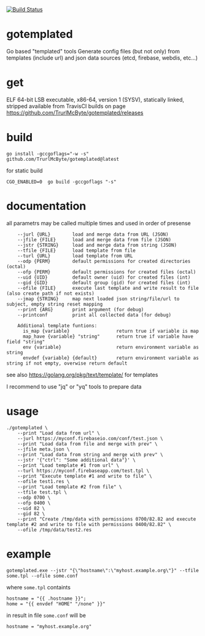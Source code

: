 [![Build Status](https://travis-ci.org/TrurlMcByte/gotemplated.svg?branch=master)](https://travis-ci.org/TrurlMcByte/gotemplated)

# gotemplated
Go based "templated" tools
Generate config files (but not only) from templates (include url) and json data sources (etcd, firebase, webdis, etc...)

# get
ELF 64-bit LSB executable, x86-64, version 1 (SYSV), statically linked, stripped available from TravisCI builds on page https://github.com/TrurlMcByte/gotemplated/releases

# build
```
go install -gccgoflags="-w -s" github.com/TrurlMcByte/gotemplated@latest
```
for static build
```
CGO_ENABLED=0  go build -gccgoflags "-s"
```

# documentation
all parametrs may be called multiple times and used in order of presense
```
    --jurl {URL}        load and merge data from URL (JSON)
    --jfile {FILE}      load and merge data from file (JSON)
    --jstr {STRING}     load and merge data from string (JSON)
    --tfile {FILE}      load template from file
    --turl {URL}        load template from URL
    --odp {PERM}        default permissions for created directories (octal)
    --ofp {PERM}        default permissions for created files (octal)
    --uid {UID}         default owner (uid) for created files (int)
    --gid {GID}         default group (gid) for created files (int)
    --ofile {FILE}      execute last template and write result to file (also create path if not exists)
    --jmap {STRING}     map next loaded json string/file/url to subject, empty string reset mapping
    --print {ARG}       print argument (for debug)
    --printconf         print all collected data (for debug)

    Additional template funtions:
      is_map {variable}                 return true if variable is map
      map_have {variable} "string"      return true if variable have field "string"
      env {variable}                    return environment variable as string
      envdef {variable} {default}       return environment variable as string if not empty, overwise return default

```
see also https://golang.org/pkg/text/template/ for templates

I recommend to use "jq" or "yq" tools to prepare data

# usage
```
./gotemplated \
    --print "Load data from url" \
    --jurl https://myconf.firebaseio.com/conf/test.json \
    --print "Load data from file and merge with prev" \
    --jfile meta.json \
    --print "Load data from string and merge with prev" \
    --jstr '{"ctrl": "Some additional data"}' \
    --print "Load template #1 from url" \
    --turl https://myconf.firebaseapp.com/test.tpl \
    --print "Execute template #1 and write to file" \
    --ofile test1.res \
    --print "Load template #2 from file" \
    --tfile test.tpl \
    --odp 0700 \
    --ofp 0400 \
    --uid 82 \
    --gid 82 \
    --print "Create /tmp/data with permissions 0700/82.82 and execute template #2 and write to file with permissions 0400/82.82" \
    --ofile /tmp/data/test2.res
```

# example

```
gotemplated.exe --jstr "{\"hostname\":\"myhost.example.org\"}" --tfile some.tpl --ofile some.conf
```
where ```some.tpl``` containts
```
hostname = "{{ .hostname }}";
home = "{{ envdef "HOME" "/none" }}"
```
in result in file ```some.conf``` will be
```
hostname = "myhost.example.org"
```


